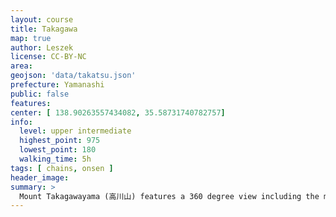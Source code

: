 ```yaml
---
layout: course
title: Takagawa
map: true
author: Leszek
license: CC-BY-NC
area:
geojson: 'data/takatsu.json'
prefecture: Yamanashi
public: false
features:
center: [ 138.90263557434082, 35.58731740782757]
info:
  level: upper intermediate
  highest_point: 975
  lowest_point: 180
  walking_time: 5h
tags: [ chains, onsen ]
header_image:
summary: >
  Mount Takagawayama (高川山) features a 360 degree view including the majestic Mount Fuji. Among many courses leading to the top, this one starts and ends on the Chuo line.
---
```

